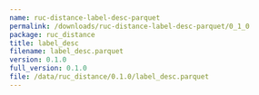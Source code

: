 ```yaml
---
name: ruc-distance-label-desc-parquet
permalink: /downloads/ruc-distance-label-desc-parquet/0_1_0
package: ruc_distance
title: label_desc
filename: label_desc.parquet
version: 0.1.0
full_version: 0.1.0
file: /data/ruc_distance/0.1.0/label_desc.parquet
---
```


